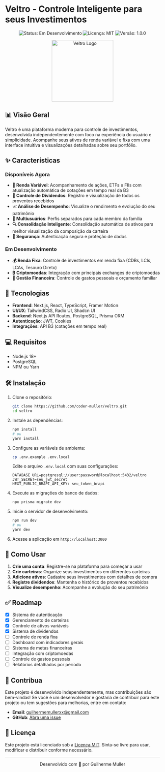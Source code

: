 # Veltro - Controle Inteligente para seus Investimentos

<div align="center">
  <img src="https://img.shields.io/badge/status-em%20desenvolvimento-orange" alt="Status: Em Desenvolvimento">
  <img src="https://img.shields.io/badge/licença-MIT-blue" alt="Licença: MIT">
  <img src="https://img.shields.io/badge/versão-1.0.0-green" alt="Versão: 1.0.0">
</div>

<p align="center">
  <img src="public/veltro-logo.png" alt="Veltro Logo" width="200">
</p>

## 📊 Visão Geral

Veltro é uma plataforma moderna para controle de investimentos, desenvolvida independentemente com foco na experiência do usuário e simplicidade. Acompanhe seus ativos de renda variável e fixa com uma interface intuitiva e visualizações detalhadas sobre seu portfólio.

## ✨ Características

### Disponíveis Agora

- **🔄 Renda Variável**: Acompanhamento de ações, ETFs e FIIs com atualização automática de cotações em tempo real da B3
- **💸 Controle de Dividendos**: Registro e visualização de todos os proventos recebidos
- **📈 Análise de Desempenho**: Visualize o rendimento e evolução do seu patrimônio
- **👥 Multiusuários**: Perfis separados para cada membro da família
- **🔍 Consolidação Inteligente**: Consolidação automática de ativos para melhor visualização da composição da carteira
- **🔐 Segurança**: Autenticação segura e proteção de dados

### Em Desenvolvimento

- **💰 Renda Fixa**: Controle de investimentos em renda fixa (CDBs, LCIs, LCAs, Tesouro Direto)
- **₿ Criptomoedas**: Integração com principais exchanges de criptomoedas
- **💼 Gestão Financeira**: Controle de gastos pessoais e orçamento familiar

## 🚀 Tecnologias

- **Frontend**: Next.js, React, TypeScript, Framer Motion
- **UI/UX**: TailwindCSS, Radix UI, Shadcn UI
- **Backend**: Next.js API Routes, PostgreSQL, Prisma ORM
- **Autenticação**: JWT, Cookies
- **Integrações**: API B3 (cotações em tempo real)

## 💻 Requisitos

- Node.js 18+ 
- PostgreSQL
- NPM ou Yarn

## 🛠️ Instalação

1. Clone o repositório:
   ```bash
   git clone https://github.com/coder-muller/veltro.git
   cd veltro
   ```

2. Instale as dependências:
   ```bash
   npm install
   # ou
   yarn install
   ```

3. Configure as variáveis de ambiente:
   ```bash
   cp .env.example .env.local
   ```
   
   Edite o arquivo `.env.local` com suas configurações:
   ```
   DATABASE_URL=postgresql://user:password@localhost:5432/veltro
   JWT_SECRET=seu_jwt_secret
   NEXT_PUBLIC_BRAPI_API_KEY: seu_token_brapi
   ```

4. Execute as migrações do banco de dados:
   ```bash
   npx prisma migrate dev
   ```

5. Inicie o servidor de desenvolvimento:
   ```bash
   npm run dev
   # ou
   yarn dev
   ```

6. Acesse a aplicação em `http://localhost:3000`

## 📝 Como Usar

1. **Crie uma conta**: Registre-se na plataforma para começar a usar
2. **Crie carteiras**: Organize seus investimentos em diferentes carteiras
3. **Adicione ativos**: Cadastre seus investimentos com detalhes de compra
4. **Registre dividendos**: Mantenha o histórico de proventos recebidos
5. **Visualize desempenho**: Acompanhe a evolução do seu patrimônio

## ✅ Roadmap

- [x] Sistema de autenticação
- [x] Gerenciamento de carteiras
- [x] Controle de ativos variáveis
- [x] Sistema de dividendos
- [ ] Controle de renda fixa
- [ ] Dashboard com indicadores gerais
- [ ] Sistema de metas financeiras
- [ ] Integração com criptomoedas
- [ ] Controle de gastos pessoais
- [ ] Relatórios detalhados por período

## 🤝 Contribua

Este projeto é desenvolvido independentemente, mas contribuições são bem-vindas! Se você é um desenvolvedor e gostaria de contribuir para este projeto ou tem sugestões para melhorias, entre em contato:

- **Email**: guilhermemullerxx@gmail.com
- **GitHub**: [Abra uma issue](https://github.com/coder-muller/veltro/issues/new)

## 📄 Licença

Este projeto está licenciado sob a [Licença MIT](LICENSE). Sinta-se livre para usar, modificar e distribuir conforme necessário.

---

<div align="center">
  Desenvolvido com 💙 por Guilherme Muller
</div>